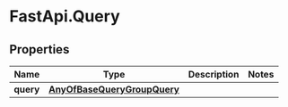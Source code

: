 # FastApi.Query

## Properties

Name | Type | Description | Notes
------------ | ------------- | ------------- | -------------
**query** | [**AnyOfBaseQueryGroupQuery**](AnyOfBaseQueryGroupQuery.md) |  | 



